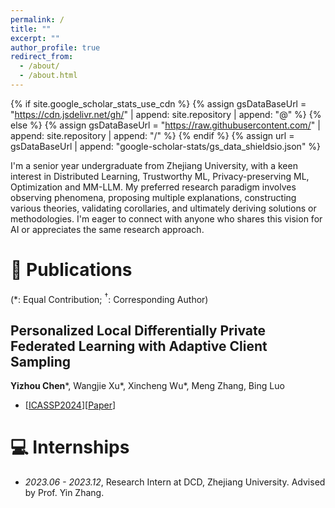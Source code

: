 ```yaml
---
permalink: /
title: ""
excerpt: ""
author_profile: true
redirect_from: 
  - /about/
  - /about.html
---
```


{% if site.google_scholar_stats_use_cdn %}
{% assign gsDataBaseUrl = "https://cdn.jsdelivr.net/gh/" | append: site.repository | append: "@" %}
{% else %}
{% assign gsDataBaseUrl = "https://raw.githubusercontent.com/" | append: site.repository | append: "/" %}
{% endif %}
{% assign url = gsDataBaseUrl | append: "google-scholar-stats/gs_data_shieldsio.json" %}

<span class='anchor' id='about-me'></span>

I'm a senior year undergraduate from Zhejiang University, with a keen interest in Distributed Learning, Trustworthy ML, Privacy-preserving ML, Optimization and MM-LLM. My preferred research paradigm involves observing phenomena, proposing multiple explanations, constructing various theories, validating corollaries, and ultimately deriving solutions or methodologies. I'm eager to connect with anyone who shares this vision for AI or appreciates the same research approach.



# 📝 Publications 
(\*: Equal Contribution; ${}^\dagger$: Corresponding Author)

## Personalized Local Differentially Private Federated Learning with Adaptive Client Sampling
**Yizhou Chen**\*, Wangjie Xu\*, Xincheng Wu\*, Meng Zhang, Bing Luo
-  [[ICASSP2024](https://ieeexplore.ieee.org/abstract/document/10447542)][[Paper](https://github.com/jasonchen505/AdaDPFedAvg/blob/main/icassp2024.pdf)]



# 💻 Internships
- *2023.06 - 2023.12*, Research Intern at DCD, Zhejiang University.    Advised by Prof. Yin Zhang.
